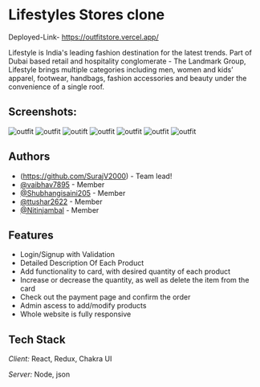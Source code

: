 # Lifestyles Stores clone 

Deployed-Link- https://outfitstore.vercel.app/


Lifestyle is India's leading fashion destination for the latest trends. Part of Dubai based retail and hospitality conglomerate - The Landmark Group, Lifestyle brings multiple categories including men, women and kids’ apparel, footwear, handbags, fashion accessories and beauty under the convenience of a single roof.
## Screenshots:

![outfit](https://user-images.githubusercontent.com/94694221/230531061-518219f4-c2f9-4dd7-910e-8313201a7d68.png)
![outfit](https://user-images.githubusercontent.com/94694221/230531033-12cfa086-a87c-4bdf-ac33-50ba18765cac.png)
![outift](https://user-images.githubusercontent.com/91380941/229769911-813db0f5-375a-4242-a311-384c917c3c7b.png)
![outfit](https://user-images.githubusercontent.com/94694221/230530957-acd9dc18-5658-4f8f-a18a-6dbf6ee5cd0c.png)
![outfit](https://user-images.githubusercontent.com/94694221/230530999-b5719a21-dcf7-4ad2-a365-3f5363bb4738.png)
![outfit](https://user-images.githubusercontent.com/94694221/230531016-5468e0e9-c368-4fd2-ae6d-52b54bb25c28.png)
![outfit](https://user-images.githubusercontent.com/94694221/230531109-4f55952e-e0b8-4254-ad7e-933937152057.png)
## Authors
- (https://github.com/SurajV2000) - Team lead!
- [@vaibhav7895](https://github.com/vaibhav7895) - Member
- [@Shubhangisaini205](https://github.com/Shubhangisaini205) - Member
- [@ttushar2622](https://github.com/ttushar2622) - Member
- [@Nitinjambal](https://github.com/Nitinjambal) - Member



## Features

- Login/Signup with Validation
- Detailed Description Of Each Product
- Add functionality to card, with desired quantity of each product
- Increase or decrease the quantity, as well as delete the item from the card
- Check out the payment page and confirm the order
- Admin ascess to add/modify products
- Whole website is fully responsive


## Tech Stack

*Client:* React, Redux, Chakra UI

*Server:* Node, json
